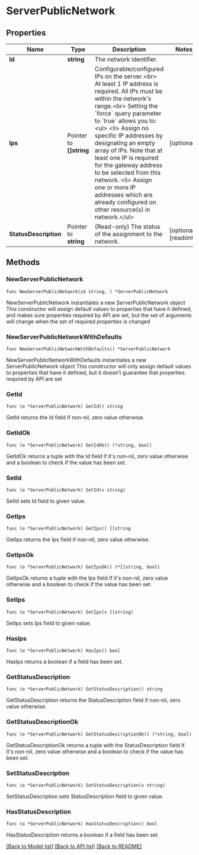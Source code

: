 # ServerPublicNetwork

## Properties

Name | Type | Description | Notes
------------ | ------------- | ------------- | -------------
**Id** | **string** | The network identifier. | 
**Ips** | Pointer to **[]string** | Configurable/configured IPs on the server.&lt;br&gt; At least 1 IP address is required. All IPs must be within the network&#39;s range.&lt;br&gt; Setting the &#x60;force&#x60; query parameter to &#x60;true&#x60; allows you to:&lt;ul&gt; &lt;li&gt; Assign no specific IP addresses by designating an empty array of IPs. Note that at least one IP is required for the gateway address to be selected from this network. &lt;li&gt; Assign one or more IP addresses which are already configured on other resource(s) in network.&lt;/ul&gt; | [optional] 
**StatusDescription** | Pointer to **string** | (Read-only) The status of the assignment to the network. | [optional] [readonly] 

## Methods

### NewServerPublicNetwork

`func NewServerPublicNetwork(id string, ) *ServerPublicNetwork`

NewServerPublicNetwork instantiates a new ServerPublicNetwork object
This constructor will assign default values to properties that have it defined,
and makes sure properties required by API are set, but the set of arguments
will change when the set of required properties is changed

### NewServerPublicNetworkWithDefaults

`func NewServerPublicNetworkWithDefaults() *ServerPublicNetwork`

NewServerPublicNetworkWithDefaults instantiates a new ServerPublicNetwork object
This constructor will only assign default values to properties that have it defined,
but it doesn't guarantee that properties required by API are set

### GetId

`func (o *ServerPublicNetwork) GetId() string`

GetId returns the Id field if non-nil, zero value otherwise.

### GetIdOk

`func (o *ServerPublicNetwork) GetIdOk() (*string, bool)`

GetIdOk returns a tuple with the Id field if it's non-nil, zero value otherwise
and a boolean to check if the value has been set.

### SetId

`func (o *ServerPublicNetwork) SetId(v string)`

SetId sets Id field to given value.


### GetIps

`func (o *ServerPublicNetwork) GetIps() []string`

GetIps returns the Ips field if non-nil, zero value otherwise.

### GetIpsOk

`func (o *ServerPublicNetwork) GetIpsOk() (*[]string, bool)`

GetIpsOk returns a tuple with the Ips field if it's non-nil, zero value otherwise
and a boolean to check if the value has been set.

### SetIps

`func (o *ServerPublicNetwork) SetIps(v []string)`

SetIps sets Ips field to given value.

### HasIps

`func (o *ServerPublicNetwork) HasIps() bool`

HasIps returns a boolean if a field has been set.

### GetStatusDescription

`func (o *ServerPublicNetwork) GetStatusDescription() string`

GetStatusDescription returns the StatusDescription field if non-nil, zero value otherwise.

### GetStatusDescriptionOk

`func (o *ServerPublicNetwork) GetStatusDescriptionOk() (*string, bool)`

GetStatusDescriptionOk returns a tuple with the StatusDescription field if it's non-nil, zero value otherwise
and a boolean to check if the value has been set.

### SetStatusDescription

`func (o *ServerPublicNetwork) SetStatusDescription(v string)`

SetStatusDescription sets StatusDescription field to given value.

### HasStatusDescription

`func (o *ServerPublicNetwork) HasStatusDescription() bool`

HasStatusDescription returns a boolean if a field has been set.


[[Back to Model list]](../README.md#documentation-for-models) [[Back to API list]](../README.md#documentation-for-api-endpoints) [[Back to README]](../README.md)


